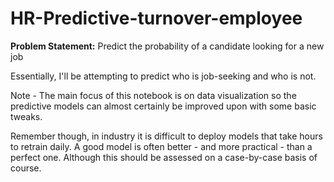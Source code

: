 # HR-Predictive-turnover-employee

**Problem Statement:** Predict the probability of a candidate looking for a new job

Essentially, I'll be attempting to predict who is job-seeking and who is not.

Note - The main focus of this notebook is on data visualization so the predictive models can almost certainly be improved upon with some basic tweaks.

Remember though, in industry it is difficult to deploy models that take hours to retrain daily. A good model is often better - and more practical - than a perfect one. Although this should be assessed on a case-by-case basis of course.
